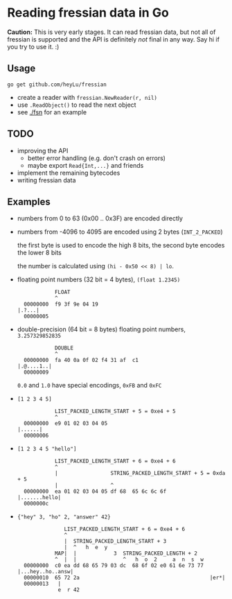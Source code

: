 # Reading fressian data in Go

**Caution:** This is very early stages. It can read fressian data, but
not all of fressian is supported and the API is definitely *not* final
in any way. Say hi if you try to use it. :)

## Usage

`go get github.com/heyLu/fressian`

- create a reader with `fressian.NewReader(r, nil)`
- use `.ReadObject()` to read the next object
- see [./fsn](./fsn/main.go) for an example

## TODO

- improving the API
    - better error handling (e.g. don't crash on errors)
    - maybe export `Read{Int,...}` and friends
- implement the remaining bytecodes
- writing fressian data

## Examples

- numbers from 0 to 63 (0x00 .. 0x3F) are encoded directly
- numbers from -4096 to 4095 are encoded using 2 bytes (`INT_2_PACKED`)

    the first byte is used to encode the high 8 bits, the second byte
    encodes the lower 8 bits

    the number is calculated using `(hi - 0x50 << 8) | lo`.

- floating point numbers (32 bit = 4 bytes), `(float 1.2345)`

                  FLOAT
                  ^
        00000000  f9 3f 9e 04 19                                    |.?...|
        00000005
- double-precision (64 bit = 8 bytes) floating point numbers, `3.257329852835`

                  DOUBLE
                  ^
        00000000  fa 40 0a 0f 02 f4 31 af  c1                       |.@....1..|
        00000009

    `0.0` and `1.0` have special encodings, `0xFB` and `0xFC`
- `[1 2 3 4 5]`

                  LIST_PACKED_LENGTH_START + 5 = 0xe4 + 5
                  ^
        00000000  e9 01 02 03 04 05                                 |......|
        00000006
- `[1 2 3 4 5 "hello"]`

                  LIST_PACKED_LENGTH_START + 6 = 0xe4 + 6
                  ^
                  |                 STRING_PACKED_LENGTH_START + 5 = 0xda + 5
                  |                 ^
        00000000  ea 01 02 03 04 05 df 68  65 6c 6c 6f              |.......hello|
        0000000c
- `{"hey" 3, "ho" 2, "answer" 42}`

                     LIST_PACKED_LENGTH_START + 6 = 0xe4 + 6
                     ^
                     |  STRING_PACKED_LENGTH_START + 3
                     |  ^   h  e  y
                  MAP|  |            3  STRING_PACKED_LENGTH + 2
                  ^  |  |               ^   h  o  2     a  n  s  w
        00000000  c0 ea dd 68 65 79 03 dc  68 6f 02 e0 61 6e 73 77  |...hey..ho..answ|
        00000010  65 72 2a                                          |er*|
        00000013   |
                   e  r 42
